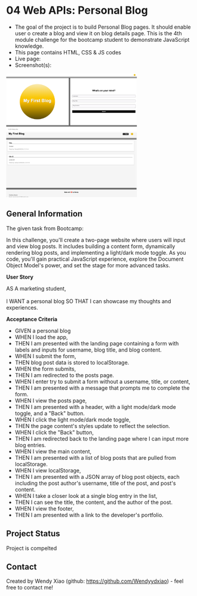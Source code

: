 # 04 Web APIs: Personal Blog
- The goal of the project is to build Personal Blog pages. It should enable user o create a blog and view it on blog details page. This is the 4th module challenge for the bootcamp student to demonstrate JavaScript knowledge.
- This page contains HTML, CSS & JS codes
- Live page: 
- Screenshot(s): 
<img src="/assets/images/form page.png" width="350" title="form screenshot">
<img src="/assets/images/blog page.png" width="350" title="blog screenshot">




## General Information
The given task from Bootcamp: 

In this challenge, you'll create a two-page website where users will input and view blog posts. It includes building a content form, dynamically rendering blog posts, and implementing a light/dark mode toggle. As you code, you'll gain practical JavaScript experience, explore the Document Object Model's power, and set the stage for more advanced tasks.

**User Story**

AS A marketing student, <br><br>
I WANT a personal blog
SO THAT I can showcase my thoughts and experiences.



**Acceptance Criteria**
- GIVEN a personal blog
- WHEN I load the app,
- THEN I am presented with the landing page containing a form with labels and inputs for username, blog title, and blog content.
- WHEN I submit the form,
- THEN blog post data is stored to localStorage.
- WHEN the form submits,
- THEN I am redirected to the posts page.
- WHEN I enter try to submit a form without a username, title, or content,
- THEN I am presented with a message that prompts me to complete the form.
- WHEN I view the posts page,
- THEN I am presented with a header, with a light mode/dark mode toggle, and a "Back" button.
- WHEN I click the light mode/dark mode toggle,
- THEN the page content's styles update to reflect the selection.
- WHEN I click the "Back" button,
- THEN I am redirected back to the landing page where I can input more blog entries.
- WHEN I view the main content,
- THEN I am presented with a list of blog posts that are pulled from localStorage.
- WHEN I view localStorage,
- THEN I am presented with a JSON array of blog post objects, each including the post author's username, title of the post, and post's content.
- WHEN I take a closer look at a single blog entry in the list,
- THEN I can see the title, the content, and the author of the post.
- WHEN I view the footer,
- THEN I am presented with a link to the developer's portfolio.


## Project Status
Project is compelted


## Contact
Created by Wendy Xiao (github: https://github.com/Wendyydxiao) - feel free to contact me!

